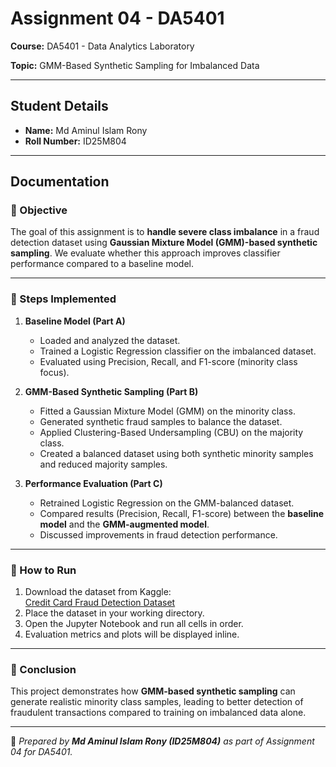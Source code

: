 # Assignment 04 - DA5401  
**Course:** DA5401 - Data Analytics Laboratory 

**Topic:** GMM-Based Synthetic Sampling for Imbalanced Data  

---

## Student Details  
- **Name:** Md Aminul Islam Rony  
- **Roll Number:** ID25M804  

---

## Documentation  

### 🔹 Objective  
The goal of this assignment is to **handle severe class imbalance** in a fraud detection dataset using **Gaussian Mixture Model (GMM)-based synthetic sampling**. We evaluate whether this approach improves classifier performance compared to a baseline model.  

---

### 🔹 Steps Implemented  

1. **Baseline Model (Part A)**  
   - Loaded and analyzed the dataset.  
   - Trained a Logistic Regression classifier on the imbalanced dataset.  
   - Evaluated using Precision, Recall, and F1-score (minority class focus).  

2. **GMM-Based Synthetic Sampling (Part B)**  
   - Fitted a Gaussian Mixture Model (GMM) on the minority class.  
   - Generated synthetic fraud samples to balance the dataset.  
   - Applied Clustering-Based Undersampling (CBU) on the majority class.  
   - Created a balanced dataset using both synthetic minority samples and reduced majority samples.  

3. **Performance Evaluation (Part C)**  
   - Retrained Logistic Regression on the GMM-balanced dataset.  
   - Compared results (Precision, Recall, F1-score) between the **baseline model** and the **GMM-augmented model**.  
   - Discussed improvements in fraud detection performance.  

---

### 🔹 How to Run  

1. Download the dataset from Kaggle:  
   [Credit Card Fraud Detection Dataset](https://www.kaggle.com/datasets/mlg-ulb/creditcardfraud)  
2. Place the dataset in your working directory.  
3. Open the Jupyter Notebook and run all cells in order.  
4. Evaluation metrics and plots will be displayed inline.  

---

### 🔹 Conclusion  

This project demonstrates how **GMM-based synthetic sampling** can generate realistic minority class samples, leading to better detection of fraudulent transactions compared to training on imbalanced data alone.  

---

📌 *Prepared by **Md Aminul Islam Rony (ID25M804)** as part of Assignment 04 for DA5401.*  